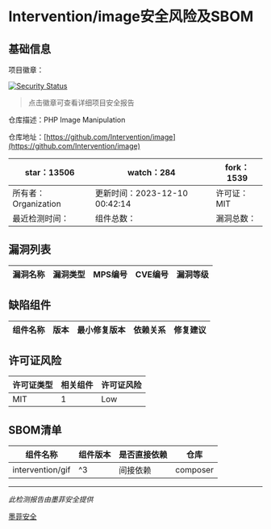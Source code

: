 # Intervention/image安全风险及SBOM

## 基础信息

项目徽章：

[![Security Status](https://www.murphysec.com/platform3/v31/badge/1733561193531920384.svg)](https://www.murphysec.com/console/report/1692241738734653440/1733561193531920384)

> 点击徽章可查看详细项目安全报告

仓库描述：PHP Image Manipulation

仓库地址：[https://github.com/Intervention/image](https://github.com/Intervention/image)

| star：13506 | watch：284 | fork：1539 |
| ----------- | -------------- | ------------ |
| 所有者：Organization | 更新时间：2023-12-10 00:42:14 | 许可证：MIT |
| 最近检测时间： | 组件总数： | 漏洞总数： |




## 漏洞列表

| 漏洞名称 | 漏洞类型 | MPS编号 | CVE编号 | 漏洞等级 |
| ------- | ------ | ------- | ------ | ----- |





## 缺陷组件

| 组件名称 | 版本 | 最小修复版本 | 依赖关系 | 修复建议 |
| -------- | ---- | ------------ | -------- | -------- |





## 许可证风险

| 许可证类型 | 相关组件 | 许可证风险 |
| ---------- | -------- | ---------- |
|MIT|1|Low|




## SBOM清单

| 组件名称 | 组件版本 | 是否直接依赖 | 仓库 |
| -------- | -------- | ------------ | ---- |
|intervention/gif|^3|间接依赖|composer|


------

*此检测报告由墨菲安全提供*

[墨菲安全](www.murphysec.com)